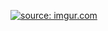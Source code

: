 <a href="http://imgur.com/AZL0GU2"><img src="http://i.imgur.com/AZL0GU2.jpg" title="source: imgur.com" /></a>






